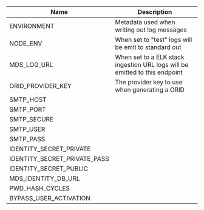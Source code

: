 | Name                         | Description                                                                 |
|------------------------------|-----------------------------------------------------------------------------|
| ENVIRONMENT                  | Metadata used when writing out log messages                                 |
| NODE_ENV                     | When set to "test" logs will be emit to standard out                        |
| MDS_LOG_URL                  | When set to a ELK stack ingestion URL logs will be emitted to this endpoint |
| ORID_PROVIDER_KEY            | The provider key to use when generating a ORID                              |
| SMTP_HOST                    |                                                                             |
| SMTP_PORT                    |                                                                             |
| SMTP_SECURE                  |                                                                             |
| SMTP_USER                    |                                                                             |
| SMTP_PASS                    |                                                                             |
| IDENTITY_SECRET_PRIVATE      |
| IDENTITY_SECRET_PRIVATE_PASS |
| IDENTITY_SECRET_PUBLIC       |
| MDS_IDENTITY_DB_URL          |
| PWD_HASH_CYCLES              |
| BYPASS_USER_ACTIVATION       |